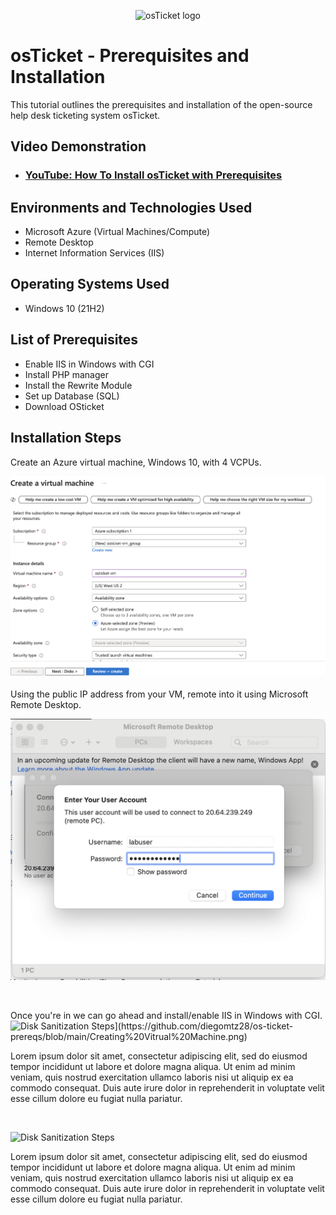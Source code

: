 <p align="center">
<img src="https://i.imgur.com/Clzj7Xs.png" alt="osTicket logo"/>
</p>

<h1>osTicket - Prerequisites and Installation</h1>
This tutorial outlines the prerequisites and installation of the open-source help desk ticketing system osTicket.<br />


<h2>Video Demonstration</h2>

- ### [YouTube: How To Install osTicket with Prerequisites](https://www.youtube.com)

<h2>Environments and Technologies Used</h2>

- Microsoft Azure (Virtual Machines/Compute)
- Remote Desktop
- Internet Information Services (IIS)

<h2>Operating Systems Used </h2>

- Windows 10</b> (21H2)

<h2>List of Prerequisites</h2>

- Enable IIS in Windows with CGI
- Install PHP manager 
- Install the Rewrite Module
- Set up Database (SQL)
- Download OSticket

<h2>Installation Steps</h2>

<p> Create an Azure virtual machine, Windows 10, with 4 VCPUs. 
</p>
<img src="https://github.com/diegomtz28/os-ticket-prereqs/blob/main/Creating%20Vitrual%20Machine.png"/>

</p> Using the public IP address from your VM, remote into it using Microsoft Remote Desktop.
<p>
<img src="https://github.com/diegomtz28/os-ticket-prereqs/blob/main/Loggin%20in%20to%20vm.png"/>
</p>
<br />

<p> Once you're in we can go ahead and install/enable IIS in Windows with CGI.
<img src="[https://i.imgur.com/DJmEXEB.png" height="80%" width="80%" alt="Disk Sanitization Steps](https://github.com/diegomtz28/os-ticket-prereqs/blob/main/Creating%20Vitrual%20Machine.png)"/>
</p>
<p>
Lorem ipsum dolor sit amet, consectetur adipiscing elit, sed do eiusmod tempor incididunt ut labore et dolore magna aliqua. Ut enim ad minim veniam, quis nostrud exercitation ullamco laboris nisi ut aliquip ex ea commodo consequat. Duis aute irure dolor in reprehenderit in voluptate velit esse cillum dolore eu fugiat nulla pariatur.
</p>
<br />

<p>
<img src="https://i.imgur.com/DJmEXEB.png" height="80%" width="80%" alt="Disk Sanitization Steps"/>
</p>
<p>
Lorem ipsum dolor sit amet, consectetur adipiscing elit, sed do eiusmod tempor incididunt ut labore et dolore magna aliqua. Ut enim ad minim veniam, quis nostrud exercitation ullamco laboris nisi ut aliquip ex ea commodo consequat. Duis aute irure dolor in reprehenderit in voluptate velit esse cillum dolore eu fugiat nulla pariatur.
</p>
<br />
